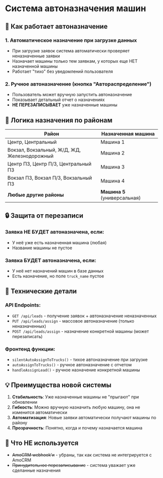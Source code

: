 # Система автоназначения машин

## 🔄 Как работает автоназначение

### 1. Автоматическое назначение при загрузке данных
- При загрузке заявок система автоматически проверяет неназначенные заявки
- Назначает машины только тем заявкам, у которых еще НЕТ назначенной машины
- Работает "тихо" без уведомлений пользователя

### 2. Ручное автоназначение (кнопка "Автораспределение")
- Пользователь может вручную запустить автоназначение
- Показывает детальный отчет о назначениях
- **НЕ ПЕРЕЗАПИСЫВАЕТ** уже назначенные машины

## 🎯 Логика назначения по районам

| Район | Назначенная машина |
|-------|-------------------|
| Центр, Центральный | Машина 1 |
| Вокзал, Вокзальный, Ж/Д, ЖД, Железнодорожный | Машина 2 |
| Центр ПЗ, Центр П/З, Центральный ПЗ | Машина 3 |
| Вокзал ПЗ, Вокзал П/З, Вокзальный ПЗ | Машина 4 |
| **Любые другие районы** | **Машина 5** (универсальная) |

## 🔒 Защита от перезаписи

### Заявка НЕ БУДЕТ автоназначена, если:
- У неё уже есть назначенная машина (любая)
- Название машины не пустое

### Заявка БУДЕТ автоназначена, если:
- У неё нет назначений машин в базе данных
- Есть назначение, но поле `truck_name` пустое

## 🔧 Технические детали

### API Endpoints:
- `GET /api/leads` - получение заявок + автоназначение неназначенных
- `PUT /api/leads/assign` - массовое автоназначение (только неназначенных)
- `POST /api/leads/assign` - назначение конкретной машины (может перезаписать)

### Фронтенд функции:
- `silentAutoAssignToTrucks()` - тихое автоназначение при загрузке
- `autoAssignToTrucks()` - ручное автоназначение с отчетом
- `handleAssignLead()` - ручное назначение конкретной машины

## 💡 Преимущества новой системы

1. **Стабильность**: Уже назначенные машины не "прыгают" при обновлении
2. **Гибкость**: Можно вручную назначить любую машину, она не изменится автоматически
3. **Автоматизация**: Новые заявки автоматически получают машины по району
4. **Прозрачность**: Понятно, когда и почему назначается машина

## 🚫 Что НЕ используется

- ~~AmoCRM webhook'и~~ - убраны, так как система не интегрируется с AmoCRM
- ~~Принудительное перезаписывание~~ - система уважает уже сделанные назначения 